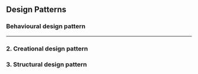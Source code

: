 ## Design Patterns

### Behavioural design pattern

______________________________________________________
### 2. Creational design pattern
   
### 3. Structural design pattern
